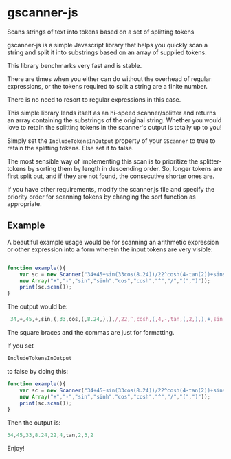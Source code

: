 # gscanner-js
Scans strings of text into tokens based on a set of splitting tokens
 

gscanner-js is a simple Javascript library that helps you quickly scan a string and split it into 
substrings based on an array of supplied tokens.
 
This library benchmarks very fast and is stable.

There are times when you either can do without the overhead of regular expressions, or the tokens required to 
split a string are a finite number.

There is no need to resort to regular expressions in this case.

This simple library lends itself as an hi-speed scanner/splitter and returns an array containing the substrings of the original
string. Whether you would love to retain the splitting tokens in the scanner's output is totally up to you! 

Simply set the ```IncludeTokensInOutput``` property of your ```GScanner``` to true to retain the splitting tokens.
Else set it to false.

The most sensible way of implementing this scan is to prioritize the splitter-tokens by sorting them by length in descending order.
So, longer tokens are first split out, and if they are not found, the consecutive shorter ones are.

If you have other requirements, modify the scanner.js file and specify the priority order for scanning tokens by changing
the sort function as appropriate.



 ## Example

A beautiful example usage would be for scanning an arithmetic expression or other expression into a form wherein the input tokens are very visible:

```Javascript

function example(){
    var sc = new Scanner("34+45+sin(33cos(8.24))/22^cosh(4-tan(2))+sinsinh(3)-sinh(sin(2))", true, 
    new Array("+","-","sin","sinh","cos","cosh","^","/","(",")")); 
    print(sc.scan()); 
}
```
	



  The output would be:
  
  
  ```Javascript
   34,+,45,+,sin,(,33,cos,(,8.24,),),/,22,^,cosh,(,4,-,tan,(,2,),),+,sin,sinh,(,3,),-,sinh,(,sin,(,2,),)
   ```



 

The square braces and the commas are just for formatting.

If you set 
```Javascript 
IncludeTokensInOutput
``` 
to false by doing this:

```Javascript
function example(){
    var sc = new Scanner("34+45+sin(33cos(8.24))/22^cosh(4-tan(2))+sinsinh(3)-sinh(sin(2))", false, 
    new Array("+","-","sin","sinh","cos","cosh","^","/","(",")")); 
    print(sc.scan()); 
}
```
  
  Then the output is:
  
```Javascript
34,45,33,8.24,22,4,tan,2,3,2
```


Enjoy!

